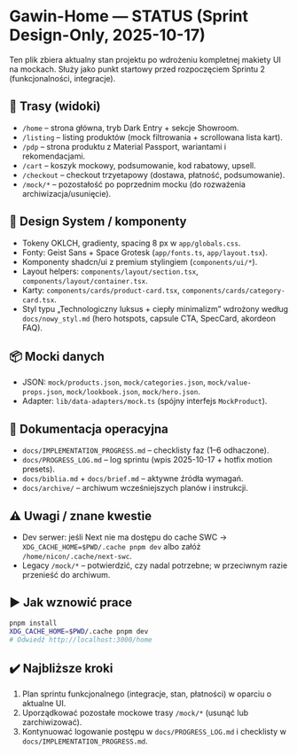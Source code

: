 # Gawin-Home — STATUS (Sprint Design-Only, 2025-10-17)

Ten plik zbiera aktualny stan projektu po wdrożeniu kompletnej makiety UI na mockach. Służy jako punkt startowy przed rozpoczęciem Sprintu 2 (funkcjonalności, integracje).

## 🔀 Trasy (widoki)
- `/home` – strona główna, tryb Dark Entry + sekcje Showroom.
- `/listing` – listing produktów (mock filtrowania + scrollowana lista kart).
- `/pdp` – strona produktu z Material Passport, wariantami i rekomendacjami.
- `/cart` – koszyk mockowy, podsumowanie, kod rabatowy, upsell.
- `/checkout` – checkout trzyetapowy (dostawa, płatność, podsumowanie).
- `/mock/*` – pozostałość po poprzednim mocku (do rozważenia archiwizacja/usunięcie).

## 🧱 Design System / komponenty
- Tokeny OKLCH, gradienty, spacing 8 px w `app/globals.css`.
- Fonty: Geist Sans + Space Grotesk (`app/fonts.ts`, `app/layout.tsx`).
- Komponenty shadcn/ui z premium stylingiem (`components/ui/*`).
- Layout helpers: `components/layout/section.tsx`, `components/layout/container.tsx`.
- Karty: `components/cards/product-card.tsx`, `components/cards/category-card.tsx`.
- Styl typu „Technologiczny luksus + ciepły minimalizm” wdrożony według `docs/nowy_styl.md` (hero hotspots, capsule CTA, SpecCard, akordeon FAQ).

## 📦 Mocki danych
- JSON: `mock/products.json`, `mock/categories.json`, `mock/value-props.json`, `mock/lookbook.json`, `mock/hero.json`.
- Adapter: `lib/data-adapters/mock.ts` (spójny interfejs `MockProduct`).

## 📑 Dokumentacja operacyjna
- `docs/IMPLEMENTATION_PROGRESS.md` – checklisty faz (1–6 odhaczone).
- `docs/PROGRESS_LOG.md` – log sprintu (wpis 2025-10-17 + hotfix motion presets).
- `docs/biblia.md` + `docs/brief.md` – aktywne źródła wymagań.
- `docs/archive/` – archiwum wcześniejszych planów i instrukcji.

## ⚠️ Uwagi / znane kwestie
- Dev serwer: jeśli Next nie ma dostępu do cache SWC → `XDG_CACHE_HOME=$PWD/.cache pnpm dev` albo załóż `/home/nicon/.cache/next-swc`.
- Legacy `/mock/*` – potwierdzić, czy nadal potrzebne; w przeciwnym razie przenieść do archiwum.

## ▶️ Jak wznowić prace
```bash
pnpm install
XDG_CACHE_HOME=$PWD/.cache pnpm dev
# Odwiedź http://localhost:3000/home
```

## ✔️ Najbliższe kroki
1. Plan sprintu funkcjonalnego (integracje, stan, płatności) w oparciu o aktualne UI.
2. Uporządkować pozostałe mockowe trasy `/mock/*` (usunąć lub zarchiwizować).
3. Kontynuować logowanie postępu w `docs/PROGRESS_LOG.md` i checklisty w `docs/IMPLEMENTATION_PROGRESS.md`.
